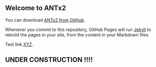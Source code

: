 ## Welcome to ANTx2

You can download [ANTx2 from GitHub](https://github.com/ChariteExpMri/antx2/index.md).

Whenever you commit to this repository, GitHub Pages will run [Jekyll](https://jekyllrb.com/) to rebuild the pages in your site, from the content in your Markdown files.

Test link [XYZ](tutorial_prepareforFSL.pdf).<br>







## UNDER CONSTRUCTION !!!! 





<!---
your comment goes here
and here


[link2.pdf](https://github.com/ChariteExpMri/antxdoc/edit/gh-pages/index.md/tutorial_prepareforFSL.pdf).
[link3.pdf](https://github.com/ChariteExpMri/antxdoc/edit/gh-pages/index.md/tutorial_prepareforFSL.pdf).


link4 https://docs.google.com/viewer?url=https://github.com/ChariteExpMri/antxdoc/edit/gh-pages/index.md/tutorial_prepareforFSL.pdf
























### Markdown


Markdown is a lightweight and easy-to-use syntax for styling your writing. It includes conventions for

```markdown
Syntax highlighted code block


































## Header 2
### Header 3

- Bulleted
- List

1. Numbered
2. List

**Bold** and _Italic_ and `Code` text

[Link](url) and ![Image](src)
```

For more details see [GitHub Flavored Markdown](https://guides.github.com/features/mastering-markdown/).

### Jekyll Themes

Your Pages site will use the layout and styles from the Jekyll theme you have selected in your [repository settings](https://github.com/ChariteExpMri/antxdoc/settings/pages). The name of this theme is saved in the Jekyll `_config.yml` configuration file.

### Support or Contact

Having trouble with Pages? Check out our [documentation](https://docs.github.com/categories/github-pages-basics/) or [contact support](https://support.github.com/contact) and we’ll help you sort it out.


-->
